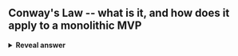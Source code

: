## Conway's Law -- what is it, and how does it apply to a monolithic MVP
<details>
<summary><b>Reveal answer</b></summary>
""Any organisation that designs a system will inevitably produce a design whose structure is a copy of the organisations communication structure""<br><br>Teams should be wary of structuring their monolithic MVP such that it has a module for each department.<br><br>In fact, it should be used in reverse; create a department for each module...
</details>
